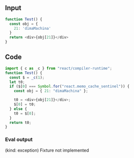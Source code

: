 
## Input

```javascript
function Test() {
  const obj = {
    21: 'dimaMachina'
  }
  return <div>{obj[21]}</div>
}

```

## Code

```javascript
import { c as _c } from "react/compiler-runtime";
function Test() {
  const $ = _c(1);
  let t0;
  if ($[0] === Symbol.for("react.memo_cache_sentinel")) {
    const obj = { 21: "dimaMachina" };

    t0 = <div>{obj[21]}</div>;
    $[0] = t0;
  } else {
    t0 = $[0];
  }
  return t0;
}

```
      
### Eval output
(kind: exception) Fixture not implemented